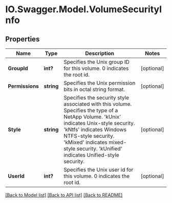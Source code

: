 # IO.Swagger.Model.VolumeSecurityInfo
## Properties

Name | Type | Description | Notes
------------ | ------------- | ------------- | -------------
**GroupId** | **int?** | Specifies the Unix group ID for this volume. 0 indicates the root id. | [optional] 
**Permissions** | **string** | Specifies the Unix permission bits in octal string format. | [optional] 
**Style** | **string** | Specifies the security style associated with this volume. Specifies the type of a NetApp Volume. &#39;kUnix&#39; indicates Unix-style security. &#39;kNtfs&#39; indicates Windows NTFS-style security. &#39;kMixed&#39; indicates mixed-style security. &#39;kUnified&#39; indicates Unified-style security. | [optional] 
**UserId** | **int?** | Specifies the Unix user id for this volume. 0 indicates the root id. | [optional] 

[[Back to Model list]](../README.md#documentation-for-models) [[Back to API list]](../README.md#documentation-for-api-endpoints) [[Back to README]](../README.md)

